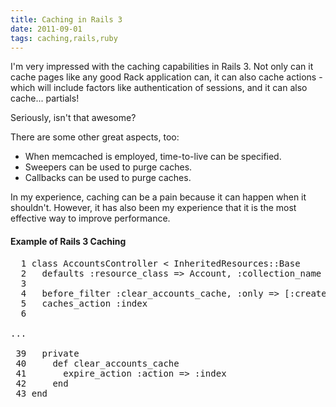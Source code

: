 ```yaml
---
title: Caching in Rails 3
date: 2011-09-01
tags: caching,rails,ruby
---
```

I'm very impressed with the caching capabilities in Rails 3. Not only can it cache pages like any good Rack application can, it can also cache actions - which will include factors like authentication of sessions, and it can also cache... partials!

Seriously, isn't that awesome?

There are some other great aspects, too:

* When memcached is employed, time-to-live can be specified.
* Sweepers can be used to purge caches.
* Callbacks can be used to purge caches.

In my experience, caching can be a pain because it can happen when it shouldn't. However, it has also been my experience that it is the most effective way to improve performance.

#### Example of Rails 3 Caching

<pre class="sh_ruby">
  1 class AccountsController < InheritedResources::Base
  2   defaults :resource_class => Account, :collection_name => 'accounts', :instance_name => 'account'
  3
  4   before_filter :clear_accounts_cache, :only => [:create, :update, :hide]
  5   caches_action :index
  6

...

 39   private
 40     def clear_accounts_cache
 41       expire_action :action => :index
 42     end
 43 end
</pre>

